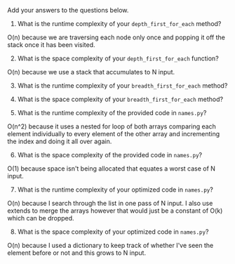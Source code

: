 Add your answers to the questions below.

1. What is the runtime complexity of your `depth_first_for_each` method?

O(n) because we are traversing each node only once and popping it off the 
stack once it has been visited. 

2. What is the space complexity of your `depth_first_for_each` function?

O(n) because we use a stack that accumulates to N input.

3. What is the runtime complexity of your `breadth_first_for_each` method?

4. What is the space complexity of your `breadth_first_for_each` method?


5. What is the runtime complexity of the provided code in `names.py`?

O(n^2) because it uses a nested for loop of both arrays comparing each element
individually to every element of the other array and incrementing the index and doing it all over again.

6. What is the space complexity of the provided code in `names.py`?

O(1) because space isn't being allocated that equates a worst case of N input.

7. What is the runtime complexity of your optimized code in `names.py`?

O(n) because I search through the list in one
pass of N input. I also use extends to merge the arrays however that would just be a
constant of O(k) which can be dropped. 

8. What is the space complexity of your optimized code in `names.py`?

O(n) because I used a dictionary to keep track of whether I've seen the element before or not and
this grows to N input.
